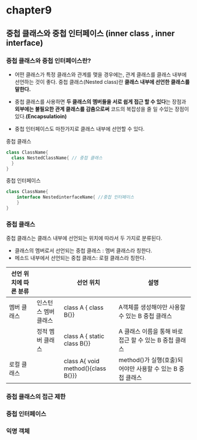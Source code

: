 # chapter9
## 중첩 클래스와 중첩 인터페이스 (inner class , inner interface)

### 중첩 클래스와 중첩 인터페이스란?
* 어떤 클래스가 특정 클래스와 관계를 맺을 경우에는, 관계 클래스를 클래스 내부에 선언하는 것이 좋다. 중첩 클래스(Nested class)란 **클래스 내부에 선언한 클래스를 말한다.**
* 중첩 클래스를 사용하면 **두 클래스의 멤버들을 서로 쉽게 접근 할 수 있다**는 장점과 **외부에는 불필요한 관계 클래스를 감춤으로써** 코드의 복잡성을 줄 일 수있는 장점이 있다.**(Encapsulatioin)**

* 중첩 인터페이스도 마찬가지로 클래스 내부에 선언할 수 있다. 

중첩 클래스 <br>
```java
class ClassName{
  class NestedClassName{ // 중첩 클래스
  }
}
```
중첩 인터페이스 <br>
```java
class ClassName{
	interface NestedinterfaceName{ //중첩 인터페이스
	}
}
```


### 중첩 클래스
중첩 클래스는 클래스 내부에 선언되는 위치에 따라서 두 가지로 분류된다.<br>
* 클래스의 멤버로서 선언되는 중첩 클래스 : 멤버 클래스라 칭한다.
* 메소드 내부에서 선언되는 중첩 클래스: 로컬 클래스라 칭한다.

| 선언 위치에 따른 분류|    | 선언 위치 | 설명                         |
|----------------------|----|-----------|------------------------------|
| 멤버 클래스|인스턴스 멤버 클래스| class A {  class B{}} | A객체를 생성해야만 사용할 수 있는 B 중첩 클래스|
|   | 정적 멤버 클래스 | class A { static class B{}}      | A 클래스 이름을 통해 바로 접근 할 수 있는 B 중첩 클래스 | 
|  로컬 클래스 |     |   class A{ void method(){class B{}}} | method()가 실행(호출)되어야만 사용할 수 있는 B 중첩 클래스 | 




### 중첩 클래스의 접근 제한

### 중첩 인터페이스

### 익명 객체 


